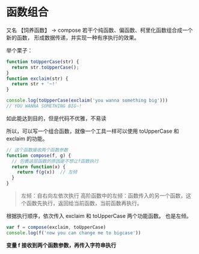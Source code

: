 # 函数组合
又名 【饲养函数】  ->  compose
若干个纯函数、偏函数、柯里化函数组合成一个新的函数， 形成数据传递，并实现一种有序执行的效果。

举个栗子：
```js
function toUpperCase(str) {
  return str.toUpperCase();
}
function exclaim(str) {
  return str + '~!'
}

console.log(toUpperCase(exclaim('you wanna something big')))
// YOU WANNA SOMETHING BIG~!
```
如此能达到目的，但是代码不优雅，不易读

所以，可以写一个组合函数，就像一个工具一样可以使用 toUpperCase 和 exclaim 的功能。

```js
// 这个函数接收两个函数参数
function compose(f, g) {
  // 包裹这层函数的原因是不想让f函数执行
  return function(x) {    
    return f(g(x))  // 左倾
  }
}

```
> 左倾：自右向左依次执行 
高阶函数中的左倾：函数传入的另一个函数，这个函数先执行，返回给当前函数，当前函数再执行。


根据执行顺序，依次传入 exclaim 和 toUpperCase 两个功能函数。 也是左倾。
```js
var f = compose(exclaim, toUpperCase)
console.log(f('now you can change me to bigcase'))

```
**变量 f 接收到两个函数参数，再传入字符串执行**